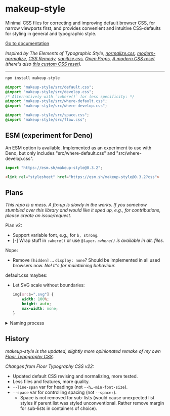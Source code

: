 # makeup-style

Minimal CSS files for correcting and improving default browser CSS, for narrow viewports first, and provides convenient and intuitive CSS-defaults for styling in general and typographic style.

[Go to documentation](https://some.makeup/style)

*Inspired by The Elements of Typographic Style, [normalize.css][nc], [modern-normalize][mn], [CSS Remedy][cr], [sanitize.css][sc], [Open Props][op], [A modern CSS reset][amcr] (there's also [this custom CSS reset][mccr]).*

---

```bash
npm install makeup-style
```

```css
@import "makeup-style/src/default.css";
@import "makeup-style/src/develop.css";
/* Alternatively with `:where()` for less specificity: */
@import "makeup-style/src/where-default.css";
@import "makeup-style/src/where-develop.css";

@import "makeup-style/src/space.css";
@import "makeup-style/src/flow.css";
```

## ESM (experiment for Deno)

An ESM option is available. Implemented as an experiment to use with Deno, but only includes "src/where-default.css" and "src/where-develop.css".

```js
import "https://esm.sh/makeup-style@0.3.2";
```

```html
<link rel="stylesheet" href="https://esm.sh/makeup-style@0.3.2?css">
```

## Plans

*This repo is a mess. A fix-up is slowly in the works. If you somehow stumbled over this library and would like it sped up, e.g., for contributions, please create an issue/request.*

Plan v2:

- Support variable font, e.g., for `b, strong`.
- [-] Wrap stuff in `:where()` or use `@layer`. *`:where()` is available in alt. files.*

Nope:

- Remove `[hidden]` ... `display: none`? Should be implemented in all used browsers now. *No! It's for maintaining behaviour.*

default.css maybes:

- Let SVG scale without boundaries:

	```css
	img[src$=".svg"] {
		width: 100%;
		height: auto;
		max-width: none;
	}
	```

<details>

<summary>Naming process</summary>

- ( ) default.css, developer.css, space.css, typography.css (for potential style-some)
- (-) default.css, develop.css, (space.css, typography.css)  

</details>

## History

*makeup-style is the updated, slightly more opinionated remake of my own [Floor Typography CSS](https://floortypography.vercel.app).*

*Changes from Floor Typography CSS v22:*

- Updated default CSS revising and normalizing, more tested.
- Less files and features, more quality.
- `--line-span` var for headings (not `--h…-min-font-size`).
- `--space` var for controlling spacing (not `--spacer`).
	- Space is not removed for sub-lists (would cause unexpected list styles if parent list was styled unconventional. Rather remove margin for sub-lists in containers of choice).

[amcr]: https://piccalil.li/blog/a-modern-css-reset/
[cc]: https://cube.fyi/
[cr]: https://github.com/jensimmons/cssremedy
[mn]: https://github.com/sindresorhus/modern-normalize
[mccr]: https://www.joshwcomeau.com/css/custom-css-reset/
[nc]: https://github.com/necolas/normalize.css/
[op]: https://open-props.style/
[sc]: https://github.com/csstools/sanitize.css
